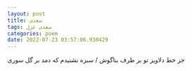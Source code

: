 ```yaml
---
layout: post
title: سعدی
tags: سعدی غزل
categories: poem
date: 2022-07-23 03:57:06.930429
---
```


جز خط دلاویز تو بر طرف بناگوش / سبزه نشنیدم که دمد بر گل سوری